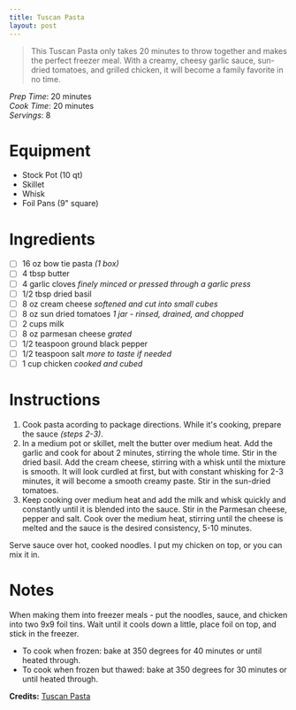 ```yaml
---
title: Tuscan Pasta
layout: post
---
```

> This Tuscan Pasta only takes 20 minutes to throw together and makes the perfect freezer meal. With a creamy, cheesy garlic sauce, sun-dried tomatoes, and grilled chicken, it will become a family favorite in no time.

*Prep Time*: 20 minutes <br>
*Cook Time*: 20 minutes <br>
*Servings*: 8

# Equipment
- Stock Pot (10 qt)
- Skillet
- Whisk
- Foil Pans (9" square)

# Ingredients
- [ ] 16 oz bow tie pasta *(1 box)*
- [ ] 4 tbsp butter
- [ ] 4 garlic cloves *finely minced or pressed through a garlic press*
- [ ] 1/2 tbsp dried basil
- [ ] 8 oz cream cheese *softened and cut into small cubes*
- [ ] 8 oz sun dried tomatoes *1 jar - rinsed, drained, and chopped*
- [ ] 2 cups milk
- [ ] 8 oz parmesan cheese *grated*
- [ ] 1/2 teaspoon ground black pepper
- [ ] 1/2 teaspoon salt *more to taste if needed*
- [ ] 1 cup chicken *cooked and cubed*

# Instructions
1. Cook pasta acording to package directions. While it's cooking, prepare the sauce *(steps 2-3)*.
2. In a medium pot or skillet, melt the butter over medium heat. Add the garlic and cook for about 2 minutes, stirring the whole time. Stir in the dried basil. Add the cream cheese, stirring with a whisk until the mixture is smooth. It will look curdled at first, but with constant whisking for 2-3 minutes, it will become a smooth creamy paste. Stir in the sun-dried tomatoes.
3. Keep cooking over medium heat and add the milk and whisk quickly and constantly until it is blended into the sauce. Stir in the Parmesan cheese, pepper and salt. Cook over the medium heat, stirring until the cheese is melted and the sauce is the desired consistency, 5-10 minutes.

Serve sauce over hot, cooked noodles. I put my chicken on top, or you can mix it in.

# Notes
When making them into freezer meals - put the noodles, sauce, and chicken into two 9x9 foil tins. Wait until it cools down a little, place foil on top, and stick in the freezer. 
- To cook when frozen: bake at 350 degrees for 40 minutes or until heated through. 
- To cook when frozen but thawed: bake at 350 degrees for 30 minutes or until heated through.

**Credits:** [Tuscan Pasta](www.sixsistersstuff.com/wprm_print/20-minute-tuscan-pasta-freezer-meal)